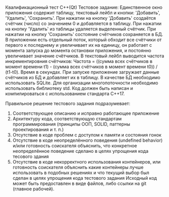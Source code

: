 Квалификационный тест C++(Qt)
Тестовое задание:
Единственное окно приложения содержит таблицу, текстовый лейбл и кнопки: &#39;Добавить&#39;, &#39;Удалить&#39;,
&#39;Сохранить&#39;.
При нажатии на кнопку &#39;Добавить&#39; создаётся счётчик (число) со значением 0
и добавляется в таблицу.
При нажатии на кнопку &#39;Удалить&#39; из таблицы удаляется выделенный счётчик.
При нажатии на кнопку &#39;Сохранить&#39; состояние счётчиков сохраняется в БД.
В приложении есть отдельный поток, который обходит все счётчики от первого к последнему и
увеличивает их на единицу, он работает с момента запуска до момента остановки приложения, и
постоянно увеличивает значение счётчиков.
В текстовый лейбл выводится частота инкрементировния счётчиков:
Частота = ((сумма всех счётчиков в момент времени t1) - (сумма всех счётчиков в момент времени t0))
/ (t1-t0).
Время в секундах.
При запуске приложение загружает данные счётчиков из БД и добавляет их в таблицу.
В качестве БД необходимо использовать SQLite.
Для организации многопоточности необходимо использовать библиотеку std.
Код должен быть написан и компилироваться с использованием стандарта C++17.

Правильное решение тестового задания подразумевает:
1. Соответствующее описанию и исправно работающее приложение
2. Архитектуру кода, соответствующую стандартам программирования (принципы ООП, SOLID,
паттерны проектирования и т. п.)
3. Отсутствие в коде проблем с доступом к памяти и состояния гонок
4. Отсутствие в коде неопределённого поведения (undefined behavior) и/или готовность
соискателя объяснить, что конкретное неопределённое поведение сделано в целях
упрощения кода тесового здания
5. Отсутствие в коде некорректного использования контейнеров, или готовность соискателя
объяснить какие контейнеры лучше использовать в подобных решениях и что текущий выбор
был сделан в целях упрощения кода тестового задания
Исходный код может быть предоставлен в виде файлов, либо ссылки на git (главное рабочей).
